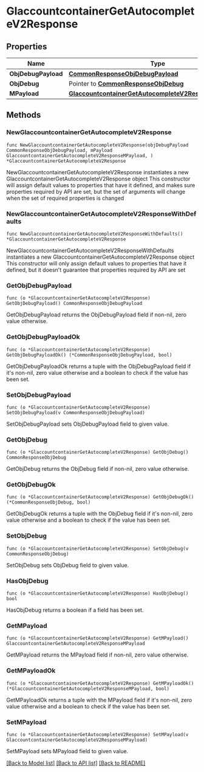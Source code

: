 # GlaccountcontainerGetAutocompleteV2Response

## Properties

Name | Type | Description | Notes
------------ | ------------- | ------------- | -------------
**ObjDebugPayload** | [**CommonResponseObjDebugPayload**](CommonResponseObjDebugPayload.md) |  | 
**ObjDebug** | Pointer to [**CommonResponseObjDebug**](CommonResponseObjDebug.md) |  | [optional] 
**MPayload** | [**GlaccountcontainerGetAutocompleteV2ResponseMPayload**](GlaccountcontainerGetAutocompleteV2ResponseMPayload.md) |  | 

## Methods

### NewGlaccountcontainerGetAutocompleteV2Response

`func NewGlaccountcontainerGetAutocompleteV2Response(objDebugPayload CommonResponseObjDebugPayload, mPayload GlaccountcontainerGetAutocompleteV2ResponseMPayload, ) *GlaccountcontainerGetAutocompleteV2Response`

NewGlaccountcontainerGetAutocompleteV2Response instantiates a new GlaccountcontainerGetAutocompleteV2Response object
This constructor will assign default values to properties that have it defined,
and makes sure properties required by API are set, but the set of arguments
will change when the set of required properties is changed

### NewGlaccountcontainerGetAutocompleteV2ResponseWithDefaults

`func NewGlaccountcontainerGetAutocompleteV2ResponseWithDefaults() *GlaccountcontainerGetAutocompleteV2Response`

NewGlaccountcontainerGetAutocompleteV2ResponseWithDefaults instantiates a new GlaccountcontainerGetAutocompleteV2Response object
This constructor will only assign default values to properties that have it defined,
but it doesn't guarantee that properties required by API are set

### GetObjDebugPayload

`func (o *GlaccountcontainerGetAutocompleteV2Response) GetObjDebugPayload() CommonResponseObjDebugPayload`

GetObjDebugPayload returns the ObjDebugPayload field if non-nil, zero value otherwise.

### GetObjDebugPayloadOk

`func (o *GlaccountcontainerGetAutocompleteV2Response) GetObjDebugPayloadOk() (*CommonResponseObjDebugPayload, bool)`

GetObjDebugPayloadOk returns a tuple with the ObjDebugPayload field if it's non-nil, zero value otherwise
and a boolean to check if the value has been set.

### SetObjDebugPayload

`func (o *GlaccountcontainerGetAutocompleteV2Response) SetObjDebugPayload(v CommonResponseObjDebugPayload)`

SetObjDebugPayload sets ObjDebugPayload field to given value.


### GetObjDebug

`func (o *GlaccountcontainerGetAutocompleteV2Response) GetObjDebug() CommonResponseObjDebug`

GetObjDebug returns the ObjDebug field if non-nil, zero value otherwise.

### GetObjDebugOk

`func (o *GlaccountcontainerGetAutocompleteV2Response) GetObjDebugOk() (*CommonResponseObjDebug, bool)`

GetObjDebugOk returns a tuple with the ObjDebug field if it's non-nil, zero value otherwise
and a boolean to check if the value has been set.

### SetObjDebug

`func (o *GlaccountcontainerGetAutocompleteV2Response) SetObjDebug(v CommonResponseObjDebug)`

SetObjDebug sets ObjDebug field to given value.

### HasObjDebug

`func (o *GlaccountcontainerGetAutocompleteV2Response) HasObjDebug() bool`

HasObjDebug returns a boolean if a field has been set.

### GetMPayload

`func (o *GlaccountcontainerGetAutocompleteV2Response) GetMPayload() GlaccountcontainerGetAutocompleteV2ResponseMPayload`

GetMPayload returns the MPayload field if non-nil, zero value otherwise.

### GetMPayloadOk

`func (o *GlaccountcontainerGetAutocompleteV2Response) GetMPayloadOk() (*GlaccountcontainerGetAutocompleteV2ResponseMPayload, bool)`

GetMPayloadOk returns a tuple with the MPayload field if it's non-nil, zero value otherwise
and a boolean to check if the value has been set.

### SetMPayload

`func (o *GlaccountcontainerGetAutocompleteV2Response) SetMPayload(v GlaccountcontainerGetAutocompleteV2ResponseMPayload)`

SetMPayload sets MPayload field to given value.



[[Back to Model list]](../README.md#documentation-for-models) [[Back to API list]](../README.md#documentation-for-api-endpoints) [[Back to README]](../README.md)


